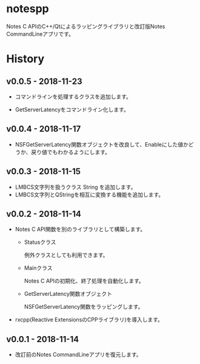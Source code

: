 # notespp
Notes C APIのC++/Qtによるラッピングライブラリと改訂版Notes CommandLineアプリです。

# History

## v0.0.5 - 2018-11-23

* コマンドラインを処理するクラスを追加します。

* GetServerLatencyをコマンドライン化します。

## v0.0.4 - 2018-11-17

* NSFGetServerLatency関数オブジェクトを改良して、Enableにした値かどうか、戻り値でもわかるようにします。


## v0.0.3 - 2018-11-15

* LMBCS文字列を扱うクラス String を追加します。
* LMBCS文字列とQStringを相互に変換する機能を追加します。


## v0.0.2 - 2018-11-14

* Notes C API関数を別のライブラリとして構築します。
  * Statusクラス

    例外クラスとしても利用できます。

  * Mainクラス

    Notes C APIの初期化、終了処理を自動化します。

  * GetServerLatency関数オブジェクト

    NSFGetServerLatency関数をラッピングします。

* rxcpp(Reactive ExtensionsのCPPライブラリ)を導入します。


## v0.0.1 - 2018-11-14

* 改訂前のNotes CommandLineアプリを復元します。
